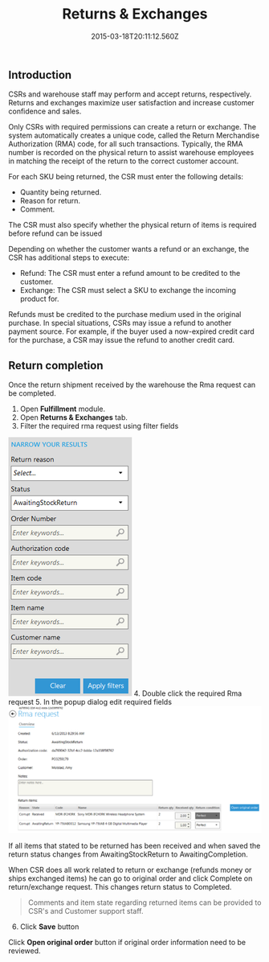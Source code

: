 ﻿---
title: Returns & Exchanges
description: Returns & Exchanges
layout: docs
date: 2015-03-18T20:11:12.560Z
priority: 3
---
## Introduction

CSRs and warehouse staff may perform and accept returns, respectively. Returns and exchanges maximize user satisfaction and increase customer confidence and sales.

Only CSRs with required permissions can create a return or exchange. The system automatically creates a unique code, called the Return Merchandise Authorization (RMA) code, for all such transactions. Typically, the RMA number is recorded on the physical return to assist warehouse employees in matching the receipt of the return to the correct customer account.

For each SKU being returned, the CSR must enter the following details:

* Quantity being returned.
* Reason for return.
* Comment.

The CSR must also specify whether the  physical return of items is required before refund can be issued

Depending on whether the customer wants a refund or an exchange, the CSR has additional steps to execute:

* Refund: The CSR must enter a refund amount to be credited to the customer.
* Exchange: The CSR must select a SKU to exchange the incoming product for.

Refunds must be credited to the purchase medium used in the original purchase. In special situations, CSRs may issue a refund to another payment source. For example, if the buyer used a now-expired credit card for the purchase, a CSR may issue the refund to another credit card.

## Return completion

Once the return shipment received by the warehouse the Rma request can be completed.

1. Open **Fulfillment** module.
2. Open **Returns & Exchanges** tab.
3. Filter the required rma request using filter fields
  <img src="../../../assets/images/docs/image2013-6-14_17_28_24.png" />
4. Double click the required Rma request
5. In the popup dialog edit required fields
  <img src="../../../assets/images/docs/image2013-6-14_17_40_26.png" />

If all items that stated to be returned has been received and when saved the return status changes from AwaitingStockReturn to AwaitingCompletion.

When CSR does all work related to return or exchange (refunds money or ships exchanged items) he can go to original order and click Complete on return/exchange request. This changes return status to Completed.

> Comments and item state regarding returned items can be provided to CSR's and Customer support staff.

6. Click **Save** button

Click **Open original order** button if original order information need to be reviewed.
